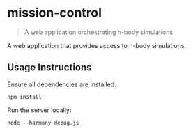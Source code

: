 # mission-control 

> A web application orchestrating n-body simulations

A web application that provides access to n-body simulations.

## Usage Instructions

Ensure all dependencies are installed:
```
npm install
```

Run the server locally:
```
node --harmony debug.js
```

